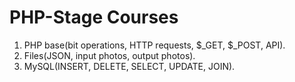 # PHP-Stage Courses

1. PHP base(bit operations, HTTP requests, $_GET, $_POST, API).
2. Files(JSON, input photos, output photos).
3. MySQL(INSERT, DELETE, SELECT, UPDATE, JOIN).
